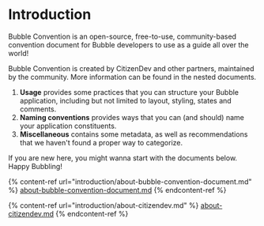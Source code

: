 # Introduction

Bubble Convention is an open-source, free-to-use, community-based convention document for Bubble developers to use as a guide all over the world!

Bubble Convention is created by CitizenDev and other partners, maintained by the community. More information can be found in the nested documents.

1. **Usage** provides some practices that you can structure your Bubble application, including but not limited to layout, styling, states and comments.
2. **Naming conventions** provides ways that you can (and should) name your application constituents.
3. **Miscellaneous** contains some metadata, as well as recommendations that we haven't found a proper way to categorize.

If you are new here, you might wanna start with the documents below. Happy Bubbling!

{% content-ref url="introduction/about-bubble-convention-document.md" %}
[about-bubble-convention-document.md](introduction/about-bubble-convention-document.md)
{% endcontent-ref %}

{% content-ref url="introduction/about-citizendev.md" %}
[about-citizendev.md](introduction/about-citizendev.md)
{% endcontent-ref %}
